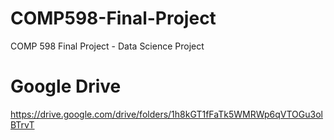 # COMP598-Final-Project
COMP 598 Final Project - Data Science Project

# Google Drive
https://drive.google.com/drive/folders/1h8kGT1fFaTk5WMRWp6qVTOGu3olBTrvT


